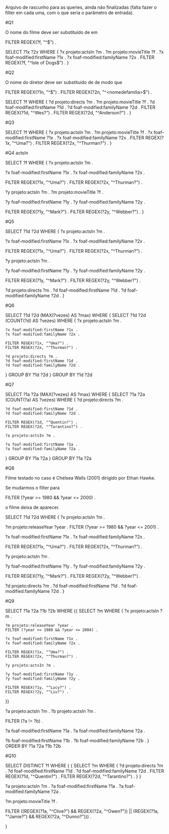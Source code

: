 Arquivo de rascunho para as queries, ainda não finalizadas (falta fazer o 
filter em cada uma, com o que seria o parâmetro de entrada).

#Q1

O nome do filme deve ser substituído de <nome> em 

FILTER REGEX(?f, "^<nome>$") .

SELECT ?1x ?2x
WHERE {
  ?x projeto:actsIn ?m .
  ?m projeto:movieTitle ?f .
  ?x foaf-modified:firstName ?1x .
  ?x foaf-modified:familyName ?2x .
  FILTER REGEX(?f, "^Isle of Dogs$") .
}

#Q2

O nome do diretor deve ser substituído de <nome> de modo que

FILTER REGEX(?1n, "^<primeironome>$") .
FILTER REGEX(?2n, "^<nomedefamilia>$") .

SELECT ?f
WHERE {
  ?d projeto:directs ?m .
  ?m projeto:movieTitle ?f .
  ?d foaf-modified:firstName ?1d .
  ?d foaf-modified:familyName ?2d .
  FILTER REGEX(?1d, "^Wes?") .
  FILTER REGEX(?2d, "^Anderson?") .
}

#Q3

SELECT ?f
WHERE {
  ?x projeto:actsIn ?m .
  ?m projeto:movieTitle ?f .
  ?x foaf-modified:firstName ?1x .
  ?x foaf-modified:familyName ?2x .
  FILTER REGEX(?1x, "^Uma?") .
  FILTER REGEX(?2x, "^Thurman?") .
}

#Q4 actsIn

SELECT ?f
WHERE {
  ?x projeto:actsIn ?m .

  ?x foaf-modified:firstName ?1x .
  ?x foaf-modified:familyName ?2x .

  FILTER REGEX(?1x, "^Uma?") .
  FILTER REGEX(?2x, "^Thurman?") .

  ?y projeto:actsIn ?m .
  ?m projeto:movieTitle ?f .

  ?y foaf-modified:firstName ?1y .
  ?y foaf-modified:familyName ?2y .

  FILTER REGEX(?1y, "^Mark?") .
  FILTER REGEX(?2y, "^Webber?") .
}

#Q5

SELECT ?1d ?2d
WHERE {
  ?x projeto:actsIn ?m .

  ?x foaf-modified:firstName ?1x .
  ?x foaf-modified:familyName ?2x .

  FILTER REGEX(?1x, "^Uma?") .
  FILTER REGEX(?2x, "^Thurman?") .

  ?y projeto:actsIn ?m .

  ?y foaf-modified:firstName ?1y .
  ?y foaf-modified:familyName ?2y .

  FILTER REGEX(?1y, "^Mark?") .
  FILTER REGEX(?2y, "^Webber?") .

  ?d projeto:directs ?m .
  ?d foaf-modified:firstName ?1d .
  ?d foaf-modified:familyName ?2d .
}

#Q6

SELECT ?1d ?2d (MAX(?vezes) AS ?max)
WHERE {
  SELECT ?1d ?2d (COUNT(?d) AS ?vezes)
  WHERE {
    ?x projeto:actsIn ?m .

    ?x foaf-modified:firstName ?1x .
    ?x foaf-modified:familyName ?2x .

    FILTER REGEX(?1x, "^Uma?") .
    FILTER REGEX(?2x, "^Thurman?") .

    ?d projeto:directs ?m .
    ?d foaf-modified:firstName ?1d .
    ?d foaf-modified:familyName ?2d .
  } GROUP BY ?1d ?2d
} GROUP BY ?1d ?2d

#Q7

SELECT ?1a ?2a (MAX(?vezes) AS ?max)
WHERE {
  SELECT ?1a ?2a (COUNT(?a) AS ?vezes)
  WHERE {
    ?d projeto:directs ?m .

    ?d foaf-modified:firstName ?1d .
    ?d foaf-modified:familyName ?2d .

    FILTER REGEX(?1d, "^Quentin?") .
    FILTER REGEX(?2d, "^Tarantino?") .

    ?a projeto:actsIn ?m .

    ?a foaf-modified:firstName ?1a .
    ?a foaf-modified:familyName ?2a .
  } GROUP BY ?1a ?2a
} GROUP BY ?1a ?2a

#Q8

Filme testado no caso é Chelsea Walls (2001) dirigido por Ethan Hawke.

Se mudarmos o filter para 

FILTER (?year >= 1980 && ?year <= 2000) .

o filme deixa de aparecer.

SELECT ?1d ?2d
WHERE {
  ?x projeto:actsIn ?m .
  
  ?m projeto:releaseYear ?year .
  FILTER (?year >= 1980 && ?year <= 2001) .

  ?x foaf-modified:firstName ?1x .
  ?x foaf-modified:familyName ?2x .

  FILTER REGEX(?1x, "^Uma?") .
  FILTER REGEX(?2x, "^Thurman?") .

  ?y projeto:actsIn ?m .

  ?y foaf-modified:firstName ?1y .
  ?y foaf-modified:familyName ?2y .

  FILTER REGEX(?1y, "^Mark?") .
  FILTER REGEX(?2y, "^Webber?") .

  ?d projeto:directs ?m .
  ?d foaf-modified:firstName ?1d .
  ?d foaf-modified:familyName ?2d .
}

#Q9

SELECT ?1a ?2a ?1b ?2b
WHERE {{
  SELECT ?m
  WHERE {
    ?x projeto:actsIn ?m .
    
    ?m projeto:releaseYear ?year .
    FILTER (?year >= 1980 && ?year <= 2004) .

    ?x foaf-modified:firstName ?1x .
    ?x foaf-modified:familyName ?2x .

    FILTER REGEX(?1x, "^Uma?") .
    FILTER REGEX(?2x, "^Thurman?") .

    ?y projeto:actsIn ?m .

    ?y foaf-modified:firstName ?1y .
    ?y foaf-modified:familyName ?2y .

    FILTER REGEX(?1y, "^Lucy?") .
    FILTER REGEX(?2y, "^Liu?") .
  }}

  ?a projeto:actsIn ?m .
  ?b projeto:actsIn ?m .

  FILTER (?a != ?b) .

  ?a foaf-modified:firstName ?1a .
  ?a foaf-modified:familyName ?2a . 

  ?b foaf-modified:firstName ?1b .
  ?b foaf-modified:familyName ?2b .
} ORDER BY ?1a ?2a ?1b ?2b

#Q10

SELECT DISTINCT ?f
WHERE {
  {
    SELECT ?m
    WHERE {
      ?d projeto:directs ?m .
      ?d foaf-modified:firstName ?1d .
      ?d foaf-modified:familyName ?2d .
      FILTER REGEX(?1d, "^Quentin?") .
      FILTER REGEX(?2d, "^Tarantino?") .
    }
  }

  ?a projeto:actsIn ?m .
  ?a foaf-modified:firstName ?1a .
  ?a foaf-modified:familyName ?2a .
   
  ?m projeto:movieTitle ?f .

  FILTER ((REGEX(?1a, "^Clive?") && REGEX(?2a, "^Owen?")) || (REGEX(?1a, "^Jamie?") && REGEX(?2a, "^Dunno?"))) .

}
